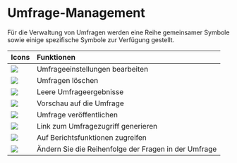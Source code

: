 # Umfrage-Management

Für die Verwaltung von Umfragen werden eine Reihe gemeinsamer Symbole sowie einige spezifische Symbole zur Verfügung gestellt.

| Icons | Funktionen |
| :--- | :--- |
| ![](../../.gitbook/assets/graphics297%20%283%29.png) | Umfrageeinstellungen bearbeiten |
| ![](../../.gitbook/assets/images229%20%283%29.png) | Umfragen löschen |
| ![](../../.gitbook/assets/graphics298%20%283%29.png) | Leere Umfrageergebnisse |
| ![](../../.gitbook/assets/graphics299%20%283%29.png) | Vorschau auf die Umfrage |
| ![](../../.gitbook/assets/graphics300%20%283%29.png) | Umfrage veröffentlichen |
| ![](../../.gitbook/assets/graphics301%20%283%29.png) | Link zum Umfragezugriff generieren |
| ![](../../.gitbook/assets/graphics302%20%283%29.png) | Auf Berichtsfunktionen zugreifen |
| ![](../../.gitbook/assets/images234%20%283%29.png) | Ändern Sie die Reihenfolge der Fragen in der Umfrage |